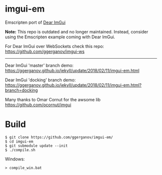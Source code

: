 # imgui-em
Emscripten port of [Dear ImGui](https://github.com/ocornut/imgui)

**Note:** This repo is outdated and no longer maintained. Instead, consider using the Emscripten example coming with Dear ImGui.

For Dear ImGui over WebSockets check this repo: https://github.com/ggerganov/imgui-ws

---

Dear ImGui 'master' branch demo:  https://ggerganov.github.io/jekyll/update/2018/02/11/imgui-em.html

Dear ImGui 'docking' branch demo: https://ggerganov.github.io/jekyll/update/2018/02/11/imgui-em.html?branch=docking

Many thanks to Omar Cornut for the awsome lib https://github.com/ocornut/imgui

# Build

    $ git clone https://github.com/ggerganov/imgui-em/
    $ cd imgui-em
    $ git submodule update --init
    $ ./compile.sh

Windows:

    > compile_win.bat
